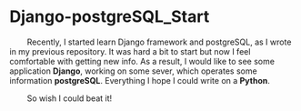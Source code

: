 # Django-postgreSQL_Start

⠀⠀⠀Recently, I started learn Django framework and postgreSQL, as I wrote in my previous repository. It was hard a bit to start but now I feel comfortable with getting new info. As a result, I would like to see some application **Django**, working on some sever, which operates some information **postgreSQL**. Everything I hope I could write on a **Python**.

⠀⠀⠀So wish I could beat it!
